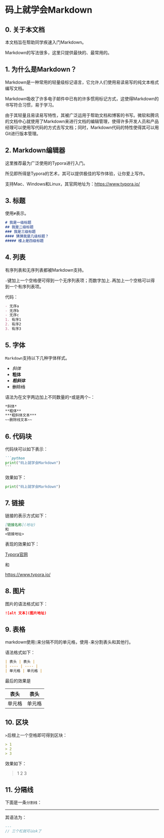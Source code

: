 # 码上就学会Markdown
## 0. 关于本文档

本文档旨在帮助同学疾速入门Markdown。

Markdown的写法很多，这里只提供最快的、最常用的。



## 1. 为什么是Markdown？

Markdown是一种常用的轻量级标记语言，它允许人们使用易读易写的纯文本格式编写文档。

Markdown吸收了许多电子邮件中已有的许多惯用标记方式，这使得Markdown的书写符合习惯，易于学习。

由于其轻量且易读易写特性，其被广泛运用于帮助文档和博客的书写。微软和腾讯的文档中心就使用了Markdown来进行文档的编辑管理，使得许多开发人员和产品经理可以使用写代码的方式去写文档；同时，Markdown代码的特性使得其可以用Git进行版本管理。



## 2. Markdown编辑器

这里推荐最为广泛使用的Typora进行入门。

所见即所得是Typora的艺术，其可以提供极佳的写作体验，让你爱上写作。

支持Mac、Windows和Linux，其官网地址为：https://www.typora.io/



## 3. 标题

使用`#`表示。

```markdown
# 我是一级标题
## 我是二级标题
### 我是三级标题
#### 猜猜我是几级标题？
##### 楼上是四级标题
```



## 4. 列表

有序列表和无序列表都被Markdown支持。

`-`键加上一个空格便可得到一个无序列表项；而数字加上`.`再加上一个空格可以得到一个有序列表项。

代码：

```markdown
- 无序a
- 无序b
- 无序c
1. 有序1
2. 有序2
3. 有序3
```



## 5. 字体

`Markdown`支持以下几种字体样式。

- *斜体*
- **粗体**
- ***粗斜体***
- ~~删除线~~

语法为在文字两边加上不同数量的`*`或是两个`~`：

```markdown
*斜体*
**粗体**
***粗斜体文本***
~~删除线文本~~
```



## 6. 代码块

代码块可以如下表示：

```markdown
```python
print("码上就学会Markdown")
​```
```

效果如下：

```	python
print("码上就学会Markdown")
```



## 7. 链接

链接的表示方式如下：

```markdown
[链接名称](地址)
和
<链接地址>
```

表现的效果如下：

[Typora官网](https://www.typora.io/)

和

<https://www.typora.io/>



## 8. 图片

图片的语法格式如下：

```markdown
![alt 文本](图片地址)
```



## 9. 表格

markdown使用`|`来分隔不同的单元格，使用`-`来分割表头和其他行。

语法格式如下：

```markdown
| 表头 | 表头 |
| ---- | ---- |
| 单元格 | 单元格 |
```

最后的效果是

| 表头   | 表头   |
| ------ | ------ |
| 单元格 | 单元格 |



## 10. 区块

`>`后根上一个空格即可得到区块：

```markdown
> 1
> 2
> 3
```

效果如下：

> 1
> 2
> 3



## 11. 分隔线

下面是一条`分割线`：

---

其语法为：

```markdown
---
// 三个杠就可以ok了
```


